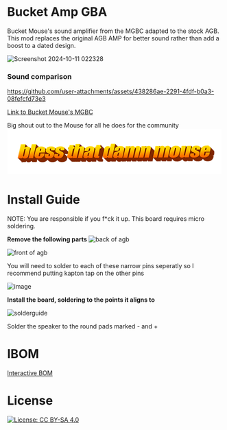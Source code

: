 # Bucket Amp GBA
Bucket Mouse's sound amplifier from the MGBC adapted to the stock AGB. This mod replaces the original AGB AMP for better sound rather than add a boost to a dated design.

![Screenshot 2024-10-11 022328](https://github.com/user-attachments/assets/89aa125a-5ff9-4591-87ec-3adbf3b112ce)


### Sound comparison

https://github.com/user-attachments/assets/438286ae-2291-4fdf-b0a3-08fefcfd73e3


[Link to Bucket Mouse's MGBC](https://github.com/MouseBiteLabs/Game-Boy-Pocket-Color)


Big shout out to the Mouse for all he does for the community
![bless that damn Mouse](https://github.com/nataliethenerd/BucketAmpGBC/blob/fee6840abdf5c8f2eb51dc8cb9f447cd14d5d62a/assets/blesshim.png)

# Install Guide
NOTE: You are responsible if you f*ck it up. This board requires micro soldering.

**Remove the following parts**
![back of agb](https://github.com/user-attachments/assets/97289667-1fa0-49d0-8714-43bf13bcaacd)

![front of agb](https://github.com/user-attachments/assets/6a4e182f-17bc-40f1-a2b6-55c18a361ec5)

You will need to solder to each of these narrow pins seperatly so I recommend putting kapton tap on the other pins 

![image](https://github.com/user-attachments/assets/bc2d97b0-1df8-444c-9f02-ad14c8bf3ed2)



**Install the board, soldering to the points it aligns to**

![solderguide](https://github.com/user-attachments/assets/838fc9d1-fee9-4425-bcfe-9c4fc9edbbf4)

Solder the speaker to the round pads marked - and +

# IBOM
[Interactive BOM](https://nataliethenerd.github.io/bucketampgba.html)

# License
[![License: CC BY-SA 4.0](https://licensebuttons.net/l/by-sa/4.0/80x15.png)](https://creativecommons.org/licenses/by-sa/4.0/)

